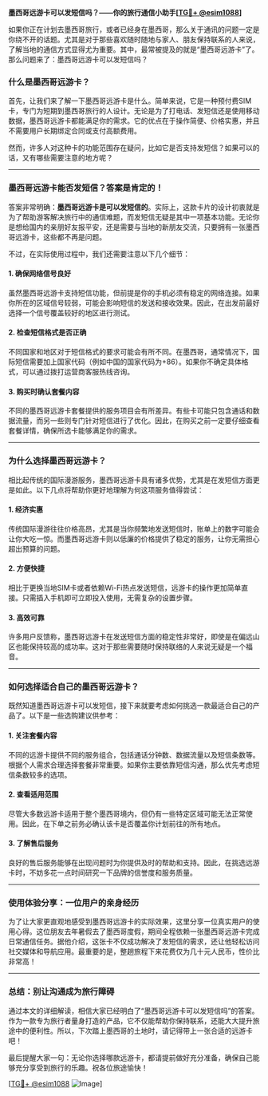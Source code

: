 **墨西哥远游卡可以发短信吗？——你的旅行通信小助手[[TG💪+ @esim1088](https://t.me/s/esim1088)]**

如果你正在计划去墨西哥旅行，或者已经身在墨西哥，那么关于通讯的问题一定是你绕不开的话题。尤其是对于那些喜欢随时随地与家人、朋友保持联系的人来说，了解当地的通信方式显得尤为重要。其中，最常被提及的就是“墨西哥远游卡”了。那么问题来了：墨西哥远游卡可以发短信吗？

### **什么是墨西哥远游卡？**
首先，让我们来了解一下墨西哥远游卡是什么。简单来说，它是一种预付费SIM卡，专门为短期到墨西哥旅行的人设计。无论是为了打电话、发短信还是使用移动数据，墨西哥远游卡都能满足你的需求。它的优点在于操作简便、价格实惠，并且不需要用户长期绑定合同或支付高额费用。

然而，许多人对这种卡的功能范围存在疑问，比如它是否支持发短信？如果可以的话，又有哪些需要注意的地方呢？

---

### **墨西哥远游卡能否发短信？答案是肯定的！**

答案非常明确：**墨西哥远游卡是可以发短信的**。实际上，这款卡片的设计初衷就是为了帮助游客解决旅行中的通信难题，而发短信无疑是其中一项基本功能。无论你是想给国内的亲朋好友报平安，还是需要与当地的新朋友交流，只要拥有一张墨西哥远游卡，这些都不再是问题。

不过，在实际使用过程中，我们还需要注意以下几个细节：

#### **1. 确保网络信号良好**
虽然墨西哥远游卡支持短信功能，但前提是你的手机必须有稳定的网络连接。如果你所在的区域信号较弱，可能会影响短信的发送和接收效果。因此，在出发前最好选择一个信号覆盖较好的地区进行测试。

#### **2. 检查短信格式是否正确**
不同国家和地区对于短信格式的要求可能会有所不同。在墨西哥，通常情况下，国际短信需要加上国家代码（例如中国的国家代码为+86）。如果你不确定具体格式，可以通过拨打运营商客服热线咨询。

#### **3. 购买时确认套餐内容**
不同的墨西哥远游卡套餐提供的服务项目会有所差异。有些卡可能只包含通话和数据流量，而另一些则专门针对短信进行了优化。因此，在购买之前一定要仔细查看套餐详情，确保所选卡能够满足你的需求。

---

### **为什么选择墨西哥远游卡？**

相比起传统的国际漫游服务，墨西哥远游卡具有诸多优势，尤其是在发短信方面更是如此。以下几点将帮助你更好地理解为何这项服务值得尝试：

#### **1. 经济实惠**
传统国际漫游往往价格高昂，尤其是当你频繁地发送短信时，账单上的数字可能会让你大吃一惊。而墨西哥远游卡则以低廉的价格提供了稳定的服务，让你无需担心超出预算的问题。

#### **2. 方便快捷**
相比于更换当地SIM卡或者依赖Wi-Fi热点发送短信，远游卡的操作更加简单直接。只需插入手机即可立即投入使用，无需复杂的设置步骤。

#### **3. 高效可靠**
许多用户反馈称，墨西哥远游卡在发送短信方面的稳定性非常好，即使是在偏远山区也能保持较高的成功率。这对于那些需要随时保持联络的人来说无疑是一个福音。

---

### **如何选择适合自己的墨西哥远游卡？**

既然知道墨西哥远游卡可以发短信，接下来就要考虑如何挑选一款最适合自己的产品了。以下是一些选购建议供参考：

#### **1. 关注套餐内容**
不同的远游卡提供不同的服务组合，包括通话分钟数、数据流量以及短信条数等。根据个人需求合理选择套餐非常重要。如果你主要依靠短信沟通，那么优先考虑短信条数较多的选项。

#### **2. 查看适用范围**
尽管大多数远游卡适用于整个墨西哥境内，但仍有一些特定区域可能无法正常使用。因此，在下单之前务必确认该卡是否覆盖你计划前往的所有地点。

#### **3. 了解售后服务**
良好的售后服务能够在出现问题时为你提供及时的帮助和支持。因此，在挑选远游卡时，不妨多花一点时间研究一下品牌的信誉度和服务质量。

---

### **使用体验分享：一位用户的亲身经历**

为了让大家更直观地感受到墨西哥远游卡的实际效果，这里分享一位真实用户的使用心得。这位朋友去年暑假去了墨西哥度假，期间全程依赖一张墨西哥远游卡完成日常通信任务。据他介绍，这张卡不仅成功解决了发短信的需求，还让他轻松访问社交媒体和导航应用。最重要的是，整趟旅程下来花费仅为几十元人民币，性价比非常高！

---

### **总结：别让沟通成为旅行障碍**

通过本文的详细解读，相信大家已经明白了“墨西哥远游卡可以发短信吗”的答案。作为一款专为旅行者量身打造的产品，它不仅能帮助你保持联系，还能大大提升旅途中的便利性。所以，下次踏上墨西哥的土地时，请记得带上一张合适的远游卡吧！

最后提醒大家一句：无论你选择哪款远游卡，都请提前做好充分准备，确保自己能够充分享受到旅行的乐趣。祝各位旅途愉快！

[[TG💪+ @esim1088](https://t.me/s/esim1088) ![Image](https://i.postimg.cc/4NQfJmqS/Snipaste-2025-05-13-00-14-12.png)]